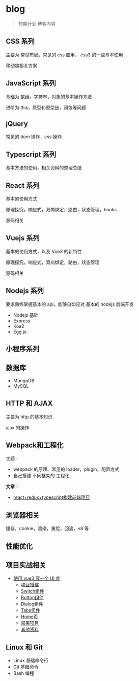 # blog


> 短期计划 博客内容


## CSS 系列

主要为 常见布局，常见的 css 应用， css3 的一些基本使用

移动端相关方案

## JavaScript 系列

基础为 数组，字符串，对象的基本操作方法

进阶为 this，原型和原型链，闭包等问题

## jQuery

常见的 dom 操作，css 操作

## Typescript 系列

基本方法的使用，相关资料的整理总结


## React 系列

基本的使用方式

原理探究，响应式，双向绑定，路由，状态管理，hooks

源码相关

## Vuejs 系列

基本的使用方式，以及 Vue3 的新特性

原理探究，响应式，双向绑定，路由，状态管理

源码相关

## Nodejs 系列

要求熟练掌握基本的 api，能够自如应对 基本的 nodejs 后端开发

- Nodejs 基础
- Express
- Koa2
- Egg.js

## 小程序系列




## 数据库

- MongoDB
- MySQL

## HTTP 和 AJAX
主要为 http 的基本知识

ajax 的操作


## Webpack和工程化
主题： 

- webpack 的原理、常见的 loader，plugin，配置方式
- 自己搭建 不同框架的 工程化

**文章：**

- [react+redux+typescript构建前端项目](./webpack/react+redux+typescript构建前端项目.md)


## 浏览器相关

缓存，cookie，渲染，重绘，回流，v8 等


## 性能优化

## 项目实战相关

- [使用 vue3 写一个 UI 库](https://github.com/Jsmond2016/os-ui)
  - [项目搭建](./project-pratice/os-ui/00-Introduce.md)
  - [Switch组件](./project-pratice/os-ui/01-Switch.md)
  - [Button组件](./project-pratice/os-ui/02-Button.md)
  - [Dialog组件](./project-pratice/os-ui/03-Dialog.md)
  - [Tabs组件](./project-pratice/os-ui/04-Tabs.md)
  - [Home页](./project-pratice/os-ui/05-Home.md)
  - [部署项目](./project-pratice/os-ui/06-Deploy.md)
  - [其他资料](./project-pratice/os-ui/07-More-about-vue3.md)


## Linux 和 Git

- Linux 基础命令行
- Git 基础命令
- Bash 编程



